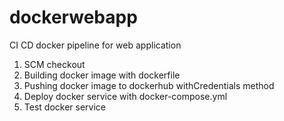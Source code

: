 # dockerwebapp
CI CD docker pipeline for web application

1. SCM checkout
2. Building docker image with dockerfile
3. Pushing docker image to dockerhub withCredentials method
4. Deploy docker service with docker-compose.yml
5. Test docker service
